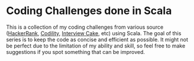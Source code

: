 Coding Challenges done in Scala
======

This is a collection of my coding challenges from various source ([HackerRank](https://www.hackerrank.com/), [Codility](https://codility.com), [Interview Cake](https://www.interviewcake.com/), etc) using Scala. The goal of this series is to keep the code as concise and efficient as possible. It might not be perfect due to the limitation of my ability and skill, so feel free to make suggestions if you spot something that can be improved.
